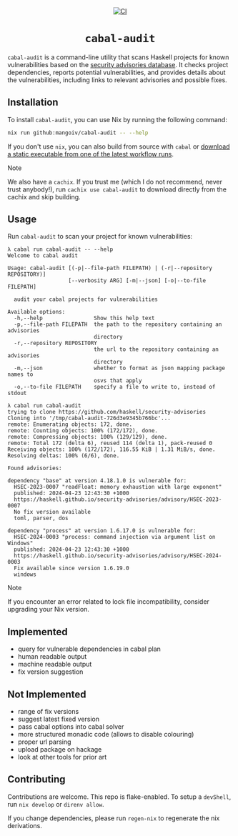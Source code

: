 <div align="center">
  <a href="https://github.com/mangoiv/cabal-audit/actions">
    <img src="https://github.com/mangoiv/cabal-audit/actions/workflows/cabal-audit.yml/badge.svg" alt="CI">
  </a>
  <h1> <code> cabal-audit </code> </h1>
</div>

`cabal-audit` is a command-line utility that scans Haskell projects for known vulnerabilities based on the 
[security advisories database](https://github.com/haskell/security-advisories). 
It checks project dependencies, reports potential vulnerabilities, and provides details about the vulnerabilities, including links to relevant 
advisories and possible fixes.

## Installation

To install `cabal-audit`, you can use Nix by running the following command:

```bash
nix run github:mangoiv/cabal-audit -- --help
```

If you don't use `nix`, you can also build from source with `cabal` or
[download a static executable from one of the latest workflow runs](https://github.com/MangoIV/cabal-audit/releases/tag/nightly).

> [!Note]
> We also have a `cachix`. If you trust me (which I do not recommend, never trust anybody!), run `cachix use cabal-audit` to 
> download directly from the cachix and skip building.

## Usage

Run `cabal-audit` to scan your project for known vulnerabilities:

```console
λ cabal run cabal-audit -- --help
Welcome to cabal audit

Usage: cabal-audit [(-p|--file-path FILEPATH) | (-r|--repository REPOSITORY)] 
                   [--verbosity ARG] [-m|--json] [-o|--to-file FILEPATH]

  audit your cabal projects for vulnerabilities

Available options:
  -h,--help                Show this help text
  -p,--file-path FILEPATH  the path to the repository containing an advisories
                           directory
  -r,--repository REPOSITORY
                           the url to the repository containing an advisories
                           directory
  -m,--json                whether to format as json mapping package names to
                           osvs that apply
  -o,--to-file FILEPATH    specify a file to write to, instead of stdout
```

```console
λ cabal run cabal-audit
trying to clone https://github.com/haskell/security-advisories
Cloning into '/tmp/cabal-audit-726d3e9345b766bc'...
remote: Enumerating objects: 172, done.
remote: Counting objects: 100% (172/172), done.
remote: Compressing objects: 100% (129/129), done.
remote: Total 172 (delta 6), reused 114 (delta 1), pack-reused 0
Receiving objects: 100% (172/172), 116.55 KiB | 1.31 MiB/s, done.
Resolving deltas: 100% (6/6), done.

Found advisories:

dependency "base" at version 4.18.1.0 is vulnerable for:
  HSEC-2023-0007 "readFloat: memory exhaustion with large exponent"
  published: 2024-04-23 12:43:30 +1000
  https://haskell.github.io/security-advisories/advisory/HSEC-2023-0007
  No fix version available
  toml, parser, dos

dependency "process" at version 1.6.17.0 is vulnerable for:
  HSEC-2024-0003 "process: command injection via argument list on Windows"
  published: 2024-04-23 12:43:30 +1000
  https://haskell.github.io/security-advisories/advisory/HSEC-2024-0003
  Fix available since version 1.6.19.0
  windows
```

> [!Note]
> If you encounter an error related to lock file incompatibility, consider upgrading your Nix version.

## Implemented

- query for vulnerable dependencies in cabal plan
- human readable output
- machine readable output 
- fix version suggestion

## Not Implemented

- range of fix versions
- suggest latest fixed version
- pass cabal options into cabal solver
- more structured monadic code (allows to disable colouring)
- proper url parsing
- upload package on hackage
- look at other tools for prior art

## Contributing

Contributions are welcome. This repo is flake-enabled. To setup a `devShell`, run `nix develop` or `direnv allow`.

If you change dependencies, please run `regen-nix` to regenerate the nix derivations.
